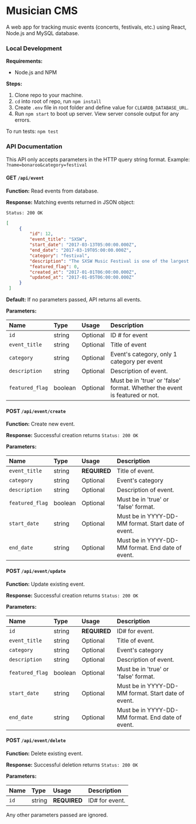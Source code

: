 # Musician CMS

A web app for tracking music events (concerts, festivals, etc.) using React, Node.js and MySQL database.

### Local Development

**Requirements:**

- Node.js and NPM

**Steps:**

1. Clone repo to your machine.
2. `cd` into root of repo, run `npm install`
3. Create `.env` file in root folder and define value for `CLEARDB_DATABASE_URL`.
4. Run `npm start` to boot up server. View server console output for any errors.

To run tests: `npm test`

### API Documentation
This API only accepts parameters in the HTTP query string format. Example: `?name=bonaroo&category=festival`


#### GET `/api/event`

**Function:** Read events from database.

**Response:** Matching events returned in JSON object:

`Status: 200 OK`
```json
[
     {
         "id": 12,
         "event_title": "SXSW",
         "start_date": "2017-03-13T05:00:00.000Z",
         "end_date": "2017-03-19T05:00:00.000Z",
         "category": "festival",
         "description": "The SXSW Music Festival is one of the largest and most influential global music industry events of the year, taking place every March in Austin, Texas – the Live Music Capital of the World.",
         "featured_flag": 0,
         "created_at": "2017-01-01T06:00:00.000Z",
         "updated_at": "2017-01-05T06:00:00.000Z"
     }
 ]
 ```

**Default:** If no parameters passed, API returns all events.

**Parameters:**

| Name        | Type         | Usage | Description  |
|:------------- |:-------------|:-----|:-----|
| `id` | string | Optional | ID # for event |
| `event_title` | string | Optional | Title of event |
| `category` | string | Optional | Event's category, only 1 category per event |
| `description` | string | Optional | Description of event. |
| `featured_flag` | boolean | Optional | Must be in 'true' or 'false' format. Whether the event is featured or not.|



#### POST `/api/event/create`

**Function:** Create new event.

**Response:** Successful creation returns `Status: 200 OK`

**Parameters:**

| Name        | Type         | Usage | Description  |
|:------------- |:-------------|:-----|:-----|
| `event_title` | string | **REQUIRED** | Title of event. |
| `category` | string | Optional | Event's category |
| `description` | string | Optional | Description of event. |
| `featured_flag` | boolean | Optional | Must be in 'true' or 'false' format. |
| `start_date` | string | Optional | Must be in YYYY-DD-MM format. Start date of event. |
| `end_date` | string | Optional | Must be in YYYY-DD-MM format. End date of event. |

#### POST `/api/event/update`

**Function:** Update existing event.

**Response:** Successful creation returns `Status: 200 OK`

**Parameters:**

| Name        | Type         | Usage | Description  |
|:------------- |:-------------|:-----|:-----|
| `id` | string | **REQUIRED** | ID# for event. |
| `event_title` | string | Optional | Title of event. |
| `category` | string | Optional | Event's category |
| `description` | string | Optional | Description of event. |
| `featured_flag` | boolean | Optional | Must be in 'true' or 'false' format. |
| `start_date` | string | Optional | Must be in YYYY-DD-MM format. Start date of event. |
| `end_date` | string | Optional | Must be in YYYY-DD-MM format. End date of event. |

#### POST `/api/event/delete`

**Function:** Delete existing event.

**Response:** Successful deletion returns `Status: 200 OK`

**Parameters:**

| Name        | Type         | Usage | Description  |
|:------------- |:-------------|:-----|:-----|
| `id` | string | **REQUIRED** | ID# for event. |
Any other parameters passed are ignored.


